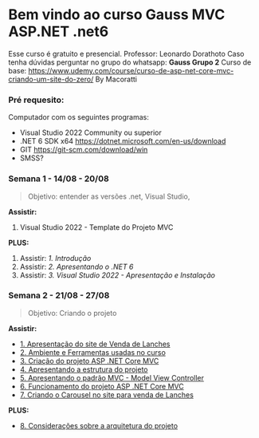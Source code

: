 

# Bem vindo ao curso Gauss MVC ASP.NET .net6
Esse curso é gratuito e presencial.
Professor: Leonardo Dorathoto
Caso tenha dúvidas perguntar no grupo do whatsapp: **Gauss Grupo 2**
Curso de base: https://www.udemy.com/course/curso-de-asp-net-core-mvc-criando-um-site-do-zero/ By Macoratti

### Pré requesito:
Computador com os seguintes programas:

 - Visual Studio 2022 Community ou superior
 - .NET 6 SDK x64 https://dotnet.microsoft.com/en-us/download
 - GIT https://git-scm.com/download/win
 - SMSS? 
 
 
### Semana 1 - 14/08 - 20/08

> Objetivo: entender as versões .net, Visual Studio,

**Assistir:**

 1. Visual Studio 2022 - Template do Projeto MVC
 
**PLUS:**
 1. Assistir: *1. Introdução*
 2. Assistir: *2. Apresentando o .NET 6*
 3. Assistir: *3. Visual Studio 2022 - Apresentação e Instalação*


### Semana 2 - 21/08 - 27/08

> Objetivo: Criando o projeto

**Assistir:**

 - [1. Apresentação do site de Venda de Lanches](https://drive.google.com/file/d/1PxntgvlMx_Myi1elMNUkA3QHq4M51poT/view?usp=drive_link)
 - [2. Ambiente  e Ferramentas usadas no curso](https://drive.google.com/file/d/1Pnf8gIVjB9gI_ldfeDOPuy41f_utVzBN/view?usp=drive_link)
 - [3. Criação do projeto ASP .NET Core MVC](https://drive.google.com/file/d/1PoQ9VBfpF-JiMFIVwAv8NGweszhZmpiw/view?usp=drive_link)
 - [4. Apresentando a estrutura do projeto](https://drive.google.com/file/d/1PmcxBA6imIZjdUwjkm_WNsqT9PivD88n/view?usp=drive_link)
 - [5. Apresentando o padrão MVC - Model  View Controller](https://drive.google.com/file/d/1PIaEeB33I10TyShlsVg4fNimQJMDCZ3j/view?usp=drive_link)
 - [6. Funcionamento do projeto ASP .NET Core MVC](https://drive.google.com/file/d/1PqmtdXxse8IGXuMbSNBx8b1bYmsJ1Wb3/view?usp=drive_link)
 - [7. Criando o Carousel no site para venda de Lanches](https://drive.google.com/file/d/1PkXSRnSGrS5npLuX_OcgujxXCyz4oFuj/view?usp=drive_link)

**PLUS:**

 - [8. Considerações sobre a arquitetura do projeto](https://drive.google.com/file/d/1Png0QD0uF1DOO5_vzV5I-bTJ_gwI22hN/view?usp=drive_link)

